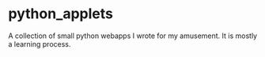 # python_applets
A collection of small python webapps I wrote for my amusement. It is mostly a learning process.
